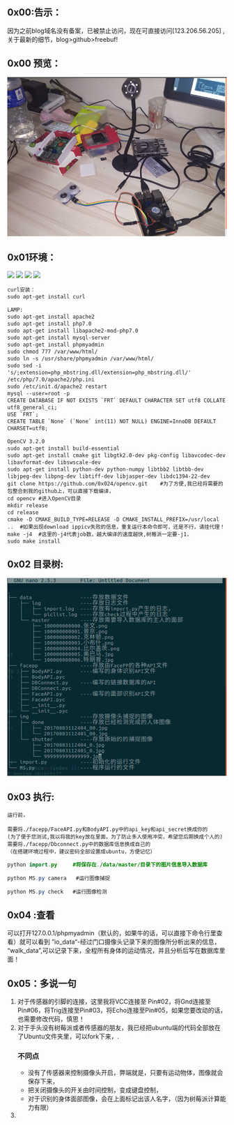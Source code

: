 ## 0x00:告示：
因为之前blog域名没有备案，已被禁止访问，现在可直接访问[123.206.56.205] ,
关于最新的细节，blog>github>freebuf!
## 0x00 预览：
![image](https://github.com/0x024/MS/blob/master/data/temp/Screenshot%20from%202017-08-03%2019-10-53.png)

## 0x01环境：
[![](https://img.shields.io/badge/Ubuntu-mate-brightgreen.svg)]()
[![](https://img.shields.io/badge/Python-2.7-brightgreen.svg)]()
[![](https://img.shields.io/badge/OpenCV-3.2.0-brightgreen.svg)]()
[![](https://img.shields.io/badge/reapberry%20pi3-Model%20B%20-brightgreen.svg)]()

```
curl安装：
sudo apt-get install curl
```
```
LAMP:
sudo apt-get install apache2
sudo apt-get install php7.0
sudo apt-get install libapache2-mod-php7.0
sudo apt-get install mysql-server
sudo apt-get install phpmyadmin
sudo chmod 777 /var/www/html/
sudo ln -s /usr/share/phpmyadmin /var/www/html/
sudo sed -i 's/;extension=php_mbstring.dll/extension=php_mbstring.dll/' /etc/php/7.0/apache2/php.ini
sudo /etc/init.d/apache2 restart
mysql --user=root -p
CREATE DATABASE IF NOT EXISTS `FRT` DEFAULT CHARACTER SET utf8 COLLATE utf8_general_ci;
USE `FRT`;
CREATE TABLE `None` (`None` int(11) NOT NULL) ENGINE=InnoDB DEFAULT CHARSET=utf8;
```
```
OpenCV 3.2.0
sudo apt-get install build-essential
sudo apt-get install cmake git libgtk2.0-dev pkg-config libavcodec-dev libavformat-dev libswscale-dev
sudo apt-get install python-dev python-numpy libtbb2 libtbb-dev libjpeg-dev libpng-dev libtiff-dev libjasper-dev libdc1394-22-dev
git clone https://github.com/0x024/opencv.git    #为了方便,我已经将需要的包整合到我的github上，可以直接下载编译，
cd opencv #进入OpenCV目录
mkdir release
cd release
cmake -D CMAKE_BUILD_TYPE=RELEASE -D CMAKE_INSTALL_PREFIX=/usr/local ..  #如果出现download ippicv失败的信息，重复运行本命令即可，还是不行，请挂代理！
make -j4  #这里的-j4代表job数，越大编译的速度越快,树莓派一定要-j1，
sudo make install
```


## 0x02 目录树:

![image](https://github.com/0x024/MS/blob/master/data/temp/Screenshot%20from%202017-08-03%2011-44-50.png)

## 0x03 执行:

```
运行前，

需要将./facepp/FaceAPI.py和BodyAPI.py中的api_key和api_secret换成你的
(为了便于您测试,我以将我的key放在里面，为了防止多人使用冲突，希望您后期换成个人的)
需要将./facepp/Dbconnect.py中的数据库信息换成自己的
（在搭建环境过程中，建议密码全部设置成ubuntu，方便记忆）

```

```java
python import.py     #将保存在./data/master/目录下的图片信息导入数据库

```


```java
python MS.py camera   #运行图像捕捉


```


```java
python MS.py check   #运行图像检测

```
## 0x04 :查看
可以打开127.0.0.1/phpmyadmin（默认的，如果牛的话，可以直接下命令行里查看）就可以看到
”io_data“-经过门口摄像头记录下来的图像所分析出来的信息，
“walk_data”,可以记录下来，全程所有身体的运动情况，并且分析后写在数据库里面！
## 0x05：多说一句
1. 对于传感器的引脚的连接，这里我将VCC连接至 Pin#02，将Gnd连接至Pin#06，将Trig连接至Pin#03，将Echo连接至Pin#05，如果您要改动的话，也需要修改代码，慎思！
2. 对于手头没有树莓派或者传感器的朋友，我已经把ubuntu端的代码全部放在了Ubuntu文件夹里，可以fork下来，. 
	### 不同点
	-  没有了传感器来控制摄像头开启，弊端就是，只要有运动物体，图像就会保存下来，
	-  把关闭摄像头的开关由时间控制，变成键盘控制，
	-  对于识别的身体面部图像，会在上面标记出该人名字，（因为树莓派计算能力有限）
 4. 



